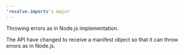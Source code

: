 ```yaml
---
'resolve.imports': major
---
```


Throwing errors as in Node.js implementation.

The API have changed to receive a manifest object so that it can throw errors as in Node.js.
